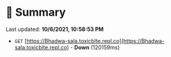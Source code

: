 # 📖 Summary
Last updated: **10/6/2021, 10:58:53 PM**

- `GET` [https://Bhadwa-sala.toxicblte.repl.co](https://Bhadwa-sala.toxicblte.repl.co) - **Down** (120159ms)
